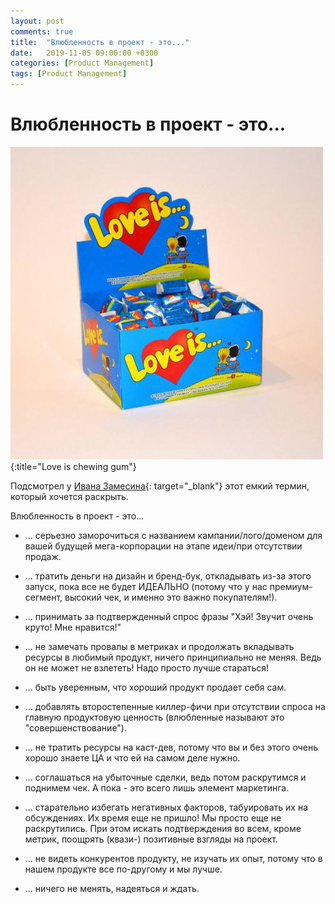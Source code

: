 ```yaml
---
layout: post
comments: true
title:  "Влюбленность в проект - это..."
date:   2019-11-05 09:00:00 +0300
categories: [Product Management]
tags: [Product Management]
---
```


# Влюбленность в проект - это...

![Love is chewing gum](/assets/20191105/love-is-chewing-gum.jpg){:title="Love is chewing gum"}

Подсмотрел у 
[Ивана Замесина](https://zamesin.me/){: target="_blank"}
этот емкий термин, который хочется раскрыть.

Влюбленность в проект - это...

* … серьезно заморочиться с названием кампании/лого/доменом для вашей будущей мега-корпорации на этапе идеи/при отсутствии продаж.

* … тратить деньги на дизайн и бренд-бук, откладывать из-за этого запуск, пока все не будет ИДЕАЛЬНО (потому что у нас премиум-сегмент, высокий чек, и именно это важно покупателям!).

* … принимать за подтвержденный спрос фразы "Хэй! Звучит очень круто! Мне нравится!"

* … не замечать провалы в метриках и продолжать вкладывать ресурсы в любимый продукт, ничего принципиально не меняя. Ведь он не может не взлететь! Надо просто лучше стараться!

* … быть уверенным, что хороший продукт продает себя сам.

* … добавлять второстепенные киллер-фичи при отсутствии спроса на главную продуктовую ценность (влюбленные называют это "совершенствование").

* … не тратить ресурсы на каст-дев, потому что вы и без этого очень хорошо знаете ЦА и что ей на самом деле нужно.

* … соглашаться на убыточные сделки, ведь потом раскрутимся и поднимем чек. А пока - это всего лишь элемент маркетинга.

* … старательно избегать негативных факторов, табуировать их на обсуждениях. Их время еще не пришло! Мы просто еще не раскрутились. При этом искать подтверждения во всем, кроме метрик, поощрять (квази-) позитивные взгляды на проект.

* … не видеть конкурентов продукту, не изучать их опыт, потому что в нашем продукте все по-другому и мы лучше.

* … ничего не менять, надеяться и ждать.